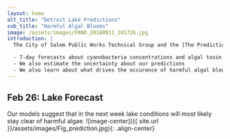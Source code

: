 ```yaml
---
layout: home
alt_title: "Detroit Lake Predictions"
sub_title: "Harmful Algal Blooms"
image: /assets/images/PANO_20180911_101726.jpg
introduction: |
  The City of Salem Public Works Technical Group and the [The Prediction Lab](https://www.thepredictionlab.com/) produce weekly forecasts of harmful algal blooms in Detroit Lake, OR. We use Big Data collected from the lake,      including water samples taken directly from the lake, as well as information on local and regional   weather. We also make use of satellite imagery, to measure changes in the color of the lake. All     these information are fed into Machine Learning algorithms that provide:

  - 7-day forecasts about cyanobacteria concentrations and algal toxin levls
  - We also estimate the uncertainty about our predictions
  - We also learn about what drives the occurence of harmful algal blooms
---
```


## Feb 26: Lake Forecast
Our models suggest that in the next week lake conditions will most likely stay clear of harmful algae.
![image-center]({{ site.url }}/assets/images/Fig_prediction.jpg){: .align-center}

